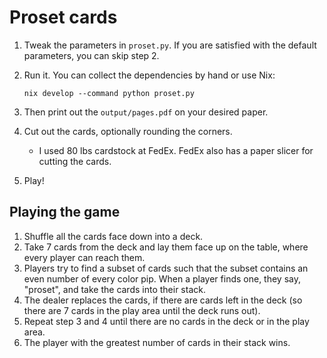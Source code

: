# Proset cards

1. Tweak the parameters in `proset.py`. If you are satisfied with the
   default parameters, you can skip step 2.
2. Run it. You can collect the dependencies by hand or use Nix:

    ```
    nix develop --command python proset.py
    ```
3. Then print out the `output/pages.pdf` on your desired paper.
4. Cut out the cards, optionally rounding the corners.
   - I used 80 lbs cardstock at FedEx. FedEx also has a paper slicer
     for cutting the cards.
5. Play!


## Playing the game

1. Shuffle all the cards face down into a deck.
2. Take 7 cards from the deck and lay them face up on the table, where
   every player can reach them.
3. Players try to find a subset of cards such that the subset contains
   an even number of every color pip. When a player finds one, they
   say, "proset", and take the cards into their stack.
4. The dealer replaces the cards, if there are cards left in the deck
   (so there are 7 cards in the play area until the deck runs
   out).
5. Repeat step 3 and 4 until there are no cards in the deck or in the
   play area.
6. The player with the greatest number of cards in their stack wins.
